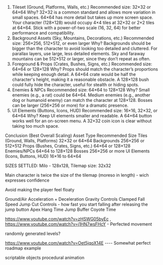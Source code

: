 1. Tileset (Ground, Platforms, Walls, etc.)
   Recommended size: 32×32 or 64×64
   Why?
   32×32 is a common standard and allows more variation in small spaces.
   64×64 has more detail but takes up more screen space.
   Your character (128×128) would occupy 4×4 tiles at 32×32 or 2×2 tiles at 64×64.
   Stick with a power-of-two scale (16, 32, 64) for better performance and compatibility.
2. Background Assets (Sky, Mountains, Decorations, etc.)
   Recommended size: 256×256, 512×512, or even larger
   Why?
   Backgrounds should be bigger than the character to avoid looking too detailed and cluttered.
   For parallax layers, use large, less detailed elements.
   Sky and faraway mountains can be 512×512 or larger, since they don’t repeat as often.
3. Foreground & Props (Crates, Bushes, Signs, etc.)
   Recommended size: 64×64 or 128×128
   Why?
   Props should match the character’s proportions while keeping enough detail.
   A 64×64 crate would be half the character's height, making it a reasonable obstacle.
   A 128×128 bush could fully hide the character, useful for stealth or hiding spots.
4. Enemies & NPCs
   Recommended size: 64×64 to 128×128
   Why?
   Small enemies (e.g., a rat) could be 64×64.
   Medium enemies (e.g., another dog or humanoid enemy) can match the character at 128×128.
   Bosses can be larger (256×256 or more) for a dramatic presence.
5. UI Elements (Buttons, Icons, HUD)
   Recommended size: 16×16, 32×32, or 64×64
   Why?
   Keep UI elements smaller and readable.
   A 64×64 button works well for an on-screen menu.
   A 32×32 coin icon is clear without taking too much space.

Conclusion (Best Overall Scaling)
Asset Type Recommended Size
Tiles (Ground, Walls, Platforms) 32×32 or 64×64
Backgrounds 256×256 or 512×512
Props (Bushes, Crates, Signs, etc.) 64×64 or 128×128
Enemies/NPCs 64×64 to 128×128
Bosses 256×256 or more
UI Elements (Icons, Buttons, HUD) 16×16 to 64×64

SIZES SETTLED: Milo - 128x128, Tilemap size: 32x32

Main character is twice the size of the tilemap (moreso in length) - wich expresses confidence

Avoid making the player feel floaty

Ground/Air Acceleration + Deceleration
Gravity Controls
Clamped Fall Speed
Jump Cut Controls - how fast you start falling after releasing the jump button
Apex Hang Time
Jump Buffer
Coyote Time

https://www.youtube.com/watch?v=zHSWG05byEc , https://www.youtube.com/watch?v=j1HN7wsFHcY - Perfected movement

randomly generated levels?

https://www.youtube.com/watch?v=Oet5jqoX14E ---- Somewhat perfect roadmap example


scriptable objects
procedural animation
